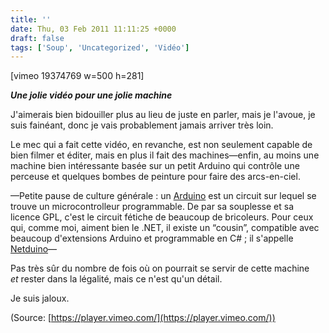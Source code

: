 ```yaml
---
title: ''
date: Thu, 03 Feb 2011 11:11:25 +0000
draft: false
tags: ['Soup', 'Uncategorized', 'Vidéo']
---
```


\[vimeo 19374769 w=500 h=281\]

_**Une jolie vidéo pour une jolie machine**_

J'aimerais bien bidouiller plus au lieu de juste en parler, mais je l'avoue, je suis fainéant, donc je vais probablement jamais arriver très loin.

Le mec qui a fait cette vidéo, en revanche, est non seulement capable de bien filmer et éditer, mais en plus il fait des machines—enfin, au moins une machine bien intéressante basée sur un petit Arduino qui contrôle une perceuse et quelques bombes de peinture pour faire des arcs-en-ciel.

—Petite pause de culture générale : un [Arduino](http://www.arduino.cc/) est un circuit sur lequel se trouve un microcontrolleur programmable. De par sa souplesse et sa licence GPL, c'est le circuit fétiche de beaucoup de bricoleurs. Pour ceux qui, comme moi, aiment bien le .NET, il existe un “cousin”, compatible avec beaucoup d'extensions Arduino et programmable en C# ; il s'appelle [Netduino](http://www.netduino.com/)—

Pas très sûr du nombre de fois où on pourrait se servir de cette machine _et_ rester dans la légalité, mais ce n'est qu'un détail.

Je suis jaloux.

(Source: [https://player.vimeo.com/](https://player.vimeo.com/))